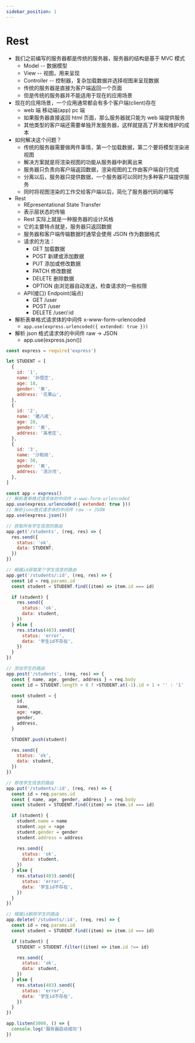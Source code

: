 ```yaml
---
sidebar_position: 1
---
```


# Rest

- 我们之前编写的服务器都是传统的服务器，服务器的结构是基于 MVC 模式
  - Model -- 数据模型
  - View -- 视图，用来呈现
  - Controller -- 控制器，复杂加载数据并选择视图来呈现数据
  - 传统的服务器是直接为客户端返回一个页面
  - 但是传统的服务器并不能适用于现在的应用场景
- 现在的应用场景，一个应用通常都会有多个客户端(client)存在
  - web 端 移动端(app) pc 端
  - 如果服务器直接返回 html 页面，那么服务器就只能为 web 端提供服务
  - 其他类型的客户端还需要单独开发服务器，这样就提高了开发和维护的成本
- 如何解决这个问题？
  - 传统的服务器需要做两件事情，第一个加载数据，第二个要将模型渲染进视图
  - 解决方案就是将渲染视图的功能从服务器中剥离出来
  - 服务器只负责向客户端返回数据，渲染视图的工作由客户端自行完成
  - 分离以后，服务器只提供数据，一个服务器可以同时为多种客户端提供服务
  - 同时将视图渲染的工作交给客户端以后，简化了服务器代码的编写
- Rest
  - REpresentational State Transfer
  - 表示层状态的传输
  - Rest 实际上就是一种服务器的设计风格
  - 它的主要特点就是，服务器只返回数据
  - 服务器和客户端传输数据时通常会使用 JSON 作为数据格式
  - 请求的方法：
    - GET 加载数据
    - POST 新建或添加数据
    - PUT 添加或修改数据
    - PATCH 修改数据
    - DELETE 删除数据
    - OPTION 由浏览器自动发送，检查请求的一些权限
  - API(接口) Endpoint(端点)
    - GET /user
    - POST /user
    - DELETE /user/:id
- 解析表单格式请求体的中间件 x-www-form-urlencoded
  - `app.use(express.urlencoded({ extended: true }))`
- 解析 json 格式请求体的中间件 raw -> JSON
  - app.use(express.json())

```js
const express = require('express')

let STUDENT = [
  {
    id: '1',
    name: '孙悟空',
    age: 18,
    gender: '男',
    address: '花果山',
  },
  {
    id: '2',
    name: '猪八戒',
    age: 28,
    gender: '男',
    address: '高老庄',
  },
  {
    id: '3',
    name: '沙和尚',
    age: 38,
    gender: '男',
    address: '流沙河',
  },
]

const app = express()
// 解析表单格式请求体的中间件 x-www-form-urlencoded
app.use(express.urlencoded({ extended: true }))
// 解析json格式请求体的中间件 raw -> JSON
app.use(express.json())

// 获取所有学生信息的路由
app.get('/students', (req, res) => {
  res.send({
    status: 'ok',
    data: STUDENT,
  })
})

// 根据id获取某个学生信息的路由
app.get('/students/:id', (req, res) => {
  const id = req.params.id
  const student = STUDENT.find((item) => item.id === id)

  if (student) {
    res.send({
      status: 'ok',
      data: student,
    })
  } else {
    res.status(403).send({
      status: 'error',
      data: '学生id不存在',
    })
  }
})

// 添加学生的路由
app.post('/students', (req, res) => {
  const { name, age, gender, address } = req.body
  const id = STUDENT.length > 0 ? +STUDENT.at(-1).id + 1 + '' : '1'

  const student = {
    id,
    name,
    age: +age,
    gender,
    address,
  }

  STUDENT.push(student)

  res.send({
    status: 'ok',
    data: student,
  })
})

// 修改学生信息的路由
app.put('/students/:id', (req, res) => {
  const id = req.params.id
  const { name, age, gender, address } = req.body
  const student = STUDENT.find((item) => item.id === id)

  if (student) {
    student.name = name
    student.age = +age
    student.gender = gender
    student.address = address

    res.send({
      status: 'ok',
      data: student,
    })
  } else {
    res.status(403).send({
      status: 'error',
      data: '学生id不存在',
    })
  }
})

// 根据id删除学生的路由
app.delete('/students/:id', (req, res) => {
  const id = req.params.id
  const student = STUDENT.find((item) => item.id === id)

  if (student) {
    STUDENT = STUDENT.filter((item) => item.id !== id)

    res.send({
      status: 'ok',
      data: student,
    })
  } else {
    res.status(403).send({
      status: 'error',
      data: '学生id不存在',
    })
  }
})

app.listen(3000, () => {
  console.log('服务器启动成功')
})
```

